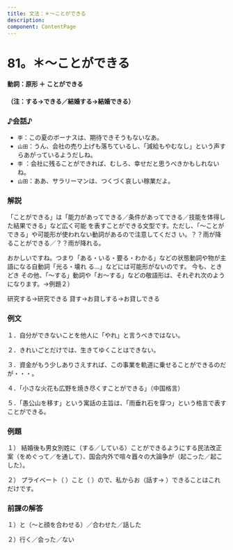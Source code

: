 ```yaml
---
title: 文法：＊～ことができる
description:
component: ContentPage
---
```



# 81。＊～ことができる
#### 動詞：原形 ＋ ことができる
#### （注：する→できる／結婚する→結婚できる）
### ♪会話♪
- `李`：この夏のボーナスは、期待できそうもないなあ。
- `山田`：うん、会社の売り上げも落ちているし、「減給もやむなし」という声すらあがっているようだしね。
- `李` ：会社に残ることができれば、むしろ、幸せだと思うべきかもしれないね。
- `山田`：ああ、サラリーマンは、つくづく哀しい稼業だよ。
### 解説
「ことができる」は「能力があってできる／条件があってできる／技能を体得した結果できる」など広く可能 を表すことができる文型です。ただし、「～ことができる」や可能形が使われない動詞があるので注意してくださ い。？？雨が降ることができる／？？雨が降れる。

おかしいですね。つまり「ある・いる・要る・わかる」などの状態動詞や物が主語になる自動詞「光る・壊れ る…」などには可能形がないのです。
今も、ときどき その他、「～する」動詞や「お～する」などの敬語形は、それぞれ次のようになります。→例題２）

研究する→研究できる 貸す→お貸しする→お貸しできる

### 例文
１．自分ができないことを他人に「やれ」と言うべきではない。

２．きれいごとだけでは、生きてゆくことはできない。

３．資金がもう少しありさえすれば、この事業を軌道に乗せることができるのだが・・・。

４．「小さな火花も広野を焼き尽くすことができる」（中国格言）

５．「愚公山を移す」という寓話の主旨は、「雨垂れ石を穿つ」という格言で表すことができる。
### 例題
１） 結婚後も男女別姓に（する／している）ことができるようにする民法改正案（をめぐって／を通して）、国会内外で喧々囂々の大論争が（起こった／起こした）。  

２） プライベート（ ）こと（ ）ので、私からお（話す→ ）できることはこれだけです。
### 前課の解答
１）と（～と顔を合わせる）／合わせた／話した

２）行く／会った／ない
